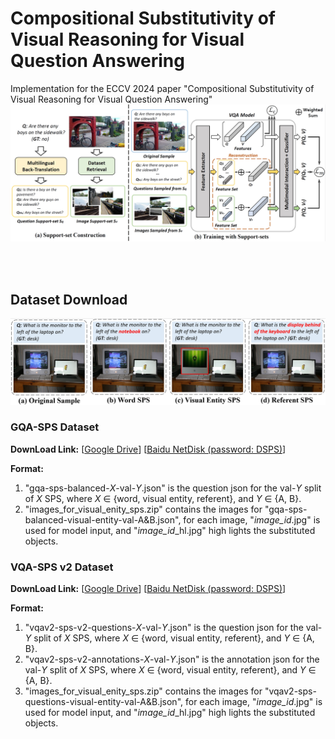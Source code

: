 # Compositional Substitutivity of Visual Reasoning for Visual Question Answering
Implementation for the ECCV 2024 paper "Compositional Substitutivity of Visual Reasoning for Visual Question Answering"
![Example Image](https://github.com/NeverMoreLCH/CG-SPS/blob/main/framework-fig.png)

<br>
<br>

## Dataset Download

![Example Image](https://github.com/NeverMoreLCH/CG-SPS/blob/main/SPS.png)

### GQA-SPS Dataset

**DownLoad Link:** 
[[Google Drive](https://drive.google.com/drive/folders/1eKcw-vj0O3bN1oo6esBgG6gdlOZ-bizl?usp=sharing)] 
[[Baidu NetDisk (password: DSPS)](https://pan.baidu.com/s/1FsRUjSxHot_lG0Kp6LaMtw)]

**Format:**

1. "gqa-sps-balanced-_X_-val-_Y_.json" is the question json for the val-_Y_ split of _X_ SPS,  where _X_ $\in$ {word, visual entity, referent}, and _Y_ $\in$ {A, B}.
2. "images_for_visual_enity_sps.zip" contains the images for "gqa-sps-balanced-visual-entity-val-A&B.json", for each image, "_image_id_.jpg" is used for model input, and "_image_id_\_hl.jpg" high lights the substituted objects.

### VQA-SPS v2 Dataset

**DownLoad Link:** 
[[Google Drive](https://drive.google.com/drive/folders/1V-WIionK0mQLiBD2x3yki2ASUXw6vuF_?usp=drive_link)]
[[Baidu NetDisk (password: DSPS)](https://pan.baidu.com/s/1PhIQsFE2bEUQzwP1LTqd-g)]

**Format:**

1. "vqav2-sps-v2-questions-_X_-val-_Y_.json" is the question json for the val-_Y_ split of _X_ SPS,  where _X_ $\in$ {word, visual entity, referent}, and _Y_ $\in$ {A, B}.
2. "vqav2-sps-v2-annotations-_X_-val-_Y_.json" is the annotation json for the val-_Y_ split of _X_ SPS,  where _X_ $\in$ {word, visual entity, referent}, and _Y_ $\in$ {A, B}.
3. "images_for_visual_enity_sps.zip" contains the images for "vqav2-sps-questions-visual-entity-val-A&B.json", for each image, "_image_id_.jpg" is used for model input, and "_image_id_\_hl.jpg" high lights the substituted objects.
